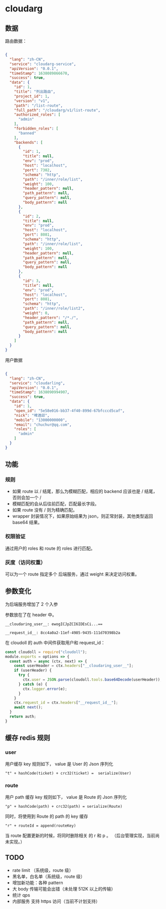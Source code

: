 # cloudarg

## 数据

路由数据：

```json

{
  "lang": "zh-CN",
  "service": "cloudarg-service",
  "apiVersion": "0.0.1",
  "timeStamp": 1638089866670,
  "success": true,
  "data": {
    "id": 1,
    "title": "列出路由",
    "project_id": 1,
    "version": "v1",
    "path": "/list-route",
    "full_path": "/cloudarg/v1/list-route",
    "authorized_roles": [
      "admin"
    ],
    "forbidden_roles": [
      "banned"
    ],
    "backends": [
      {
        "id": 1,
        "title": null,
        "env": "prod",
        "host": "localhost",
        "port": 7302,
        "schema": "http",
        "path": "/inner/role/list",
        "weight": 100,
        "header_pattern": null,
        "path_pattern": null,
        "query_pattern": null,
        "body_pattern": null
      },
      {
        "id": 2,
        "title": null,
        "env": "prod",
        "host": "localhost",
        "port": 8081,
        "schema": "http",
        "path": "/inner/role/list",
        "weight": 100,
        "header_pattern": null,
        "path_pattern": null,
        "query_pattern": null,
        "body_pattern": null
      },
      {
        "id": 3,
        "title": null,
        "env": "prod",
        "host": "localhost",
        "port": 8081,
        "schema": "http",
        "path": "/inner/role/list2",
        "weight": 0,
        "header_pattern": "/*./",
        "path_pattern": null,
        "query_pattern": null,
        "body_pattern": null
      }
    ]
  }
}
```

用户数据

```json

{
  "lang": "zh-CN",
  "service": "cloudarling",
  "apiVersion": "0.0.1",
  "timeStamp": 1638090994907,
  "success": true,
  "data": {
    "id": 1,
    "open_id": "5e58e016-bb37-4f40-899d-67bfcccd5caf",
    "nick": "啤酒邱",
    "mobile": "13000000000",
    "email": "chuchur@qq.com",
    "roles": [
      "admin"
    ]
  }
}

```
## 功能

### 规则

- 如果 route 以 / 结尾，那么为模糊匹配，相应的 backend 应该也是 / 结尾，否则会加一个 /
- 模糊匹配的会从后往前匹配，匹配最长字段。
- 如果 route 没有 / 则为精确匹配。
- wrapper 封装情况下，如果原始结果为 json，则正常封装，其他类型返回 base64 结果。


### 权限验证

通过用户的 roles 和 route 的 roles 进行匹配。

### 灰度（访问权重）

可以为一个 route 指定多个 后端服务，通过 weight 来决定访问权重。

## 参数变化

为后端服务增加了 2 个入参

参数放在了在 header 中。

```
__cloudaring_user__: ewogICJpZCI6IDEsCi...==

__request_id__: 8cc4a0a2-11ef-4985-9435-111d70398b2a
```

在 cloudoll 的 auth 中间件获取用户和 request_id：

```js
const cloudoll = require("cloudoll");
module.exports = options => {
  const auth = async (ctx, next) => {
    const userHeader = ctx.headers["__cloudaring_user__"];
    if (userHeader) {
      try {
        ctx.user = JSON.parse(cloudoll.tools.base64Decode(userHeader));
      } catch (e) {
        ctx.logger.error(e);
      }
    }
    ctx.request_id = ctx.headers["__request_id__"];
    await next();
  }
  return auth;
}
```

## 缓存 redis 规则

### user

用户缓存 key 规则如下， value 是 User 的 Json 序列化

```
"t" + hashCode(ticket) + crc32(ticket) =  serialize(User)
```


### route

用户 path 缓存 key 规则如下， value 是 Route 的 Json 序列化

```
"p" + hashCode(path) + crc32(path) = serialize(Route)
```

同时，将使用到 Route 的 path 的 key 缓存

```
"r" + routeId = append(routeKey)
```

当 route 配置更新的时候，将同时删除相关 的 r 和 p 。 （后台管理实现，当前尚未实现。）




## TODO

- rate limit （系统级，route 级）
- 黑名单，白名单（系统级，route 级）
- 增加新功能：各种 pattern
- 大 body 传输可能会出错（未处理 512K 以上的传输）
- 统计 qps
- 内部服务 支持 https 访问（当前不计划支持）